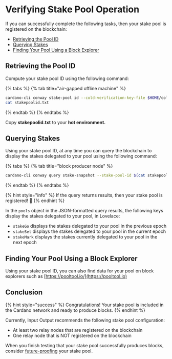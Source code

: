 # Verifying Stake Pool Operation

If you can successfully complete the following tasks, then your stake pool is registered on the blockchain:

- [Retrieving the Pool ID](#poolid)
- [Querying Stakes](#stakes)
- [Finding Your Pool Using a Block Explorer](#explorer)

## Retrieving the Pool ID<a href="#poolid" id="poolid"></a>

Compute your stake pool ID using the following command:

{% tabs %}
{% tab title="air-gapped offline machine" %}
```bash
cardano-cli conway stake-pool id --cold-verification-key-file $HOME/cold-keys/node.vkey --output-format hex > stakepoolid.txt
cat stakepoolid.txt
```
{% endtab %}
{% endtabs %}

Copy **stakepoolid.txt** to your **hot environment.**

## Querying Stakes<a href="#stakes" id="stakes"></a>

Using your stake pool ID, at any time you can query the blockchain to display the stakes delegated to your pool using the following command:

{% tabs %}
{% tab title="block producer node" %}
```bash
cardano-cli conway query stake-snapshot --stake-pool-id $(cat stakepoolid.txt) --mainnet 
```
{% endtab %}
{% endtabs %}

{% hint style="info" %}
If the query returns results, then your stake pool is registered! :clap:
{% endhint %}

In the `pools` object in the JSON-formatted query results, the following keys display the stakes delegated to your pool, in Lovelace:

- `stakeGo` displays the stakes delegated to your pool in the previous epoch
- `stakeSet` displays the stakes delegated to your pool in the current epoch
- `stakeMark` displays the stakes currently delegated to your pool in the next epoch

## Finding Your Pool Using a Block Explorer<a href="#explorer" id="explorer"></a>

Using your stake pool ID, you can also find data for your pool on block explorers such as [https://pooltool.io/](https://pooltool.io)

## Conclusion

{% hint style="success" %}
Congratulations! Your stake pool is included in the Cardano network and ready to produce blocks.
{% endhint %}

Currently, Input Output recommends the following stake pool configuration:

- At least two relay nodes that are registered on the blockchain
- One relay node that is NOT registered on the blockchain

When you finish testing that your stake pool successfully produces blocks, consider [future-proofing](../part-i-installation/prerequisites.md#futureproof) your stake pool.